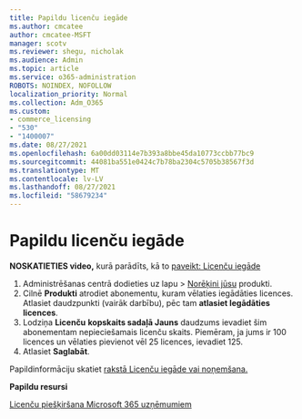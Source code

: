 ```yaml
---
title: Papildu licenču iegāde
ms.author: cmcatee
author: cmcatee-MSFT
manager: scotv
ms.reviewer: shegu, nicholak
ms.audience: Admin
ms.topic: article
ms.service: o365-administration
ROBOTS: NOINDEX, NOFOLLOW
localization_priority: Normal
ms.collection: Adm_O365
ms.custom:
- commerce_licensing
- "530"
- "1400007"
ms.date: 08/27/2021
ms.openlocfilehash: 6a00dd03114e7b393a8bbe45da10773ccbb77bc9
ms.sourcegitcommit: 44081ba551e0424c7b78ba2304c5705b38567f3d
ms.translationtype: MT
ms.contentlocale: lv-LV
ms.lasthandoff: 08/27/2021
ms.locfileid: "58679234"
---
```

# <a name="buy-additional-licenses"></a>Papildu licenču iegāde

**NOSKATIETIES video,** kurā parādīts, kā to [paveikt: Licenču iegāde](https://go.microsoft.com/fwlink/p/?linkid=2154857)

1. Administrēšanas centrā dodieties uz lapu  >  [Norēķini jūsu](https://go.microsoft.com/fwlink/p/?linkid=842054) produkti.
2. Cilnē **Produkti** atrodiet abonementu, kuram vēlaties iegādāties licences. Atlasiet daudzpunkti (vairāk darbību), pēc tam **atlasiet Iegādāties licences**.
3. Lodziņa **Licenču** **kopskaits sadaļā Jauns** daudzums ievadiet šim abonementam nepieciešamais licenču skaits. Piemēram, ja jums ir 100 licences un vēlaties pievienot vēl 25 licences, ievadiet 125.
4. Atlasiet **Saglabāt**.

Papildinformāciju skatiet [rakstā Licenču iegāde vai noņemšana.](https://docs.microsoft.com/microsoft-365/commerce/licenses/buy-licenses)

**Papildu resursi**

[Licenču piešķiršana Microsoft 365 uzņēmumiem](https://docs.microsoft.com/microsoft-365/admin/manage/assign-licenses-to-users)